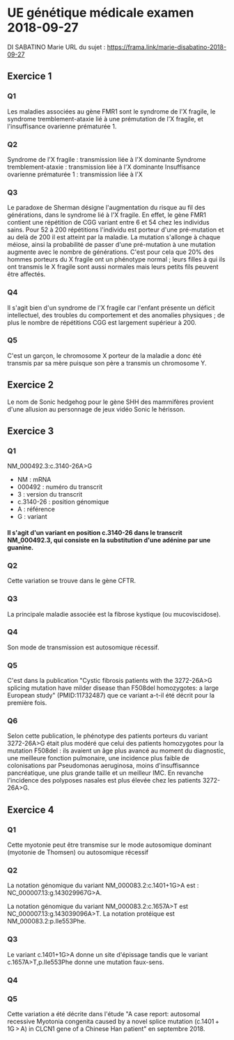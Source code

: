 # UE génétique médicale examen 2018-09-27
DI SABATINO Marie
URL du sujet : https://frama.link/marie-disabatino-2018-09-27
## Exercice 1
### Q1
Les maladies associées au gène FMR1 sont le syndrome de l'X fragile, le syndrome tremblement-ataxie lié à une prémutation de l'X fragile, et l'insuffisance ovarienne prématurée 1. 
### Q2
Syndrome de l'X fragile : transmission liée à l'X dominante
Syndrome tremblement-ataxie : transmission liée à l'X dominante
Insuffisance ovarienne prématurée 1 :  transmission liée à l'X
### Q3
Le paradoxe de Sherman désigne l'augmentation du risque au fil des générations, dans le syndrome lié à l'X fragile. En effet, le gène FMR1 contient une répétition de CGG variant entre 6 et 54 chez les individus sains. Pour 52 à 200 répétitions l'individu est porteur d'une pré-mutation et au delà de 200 il est atteint par la maladie. La mutation s'allonge à chaque méiose, ainsi la probabilité de passer d'une pré-mutation à une mutation augmente avec le nombre de générations. C'est pour cela que 20% des hommes porteurs du X fragile ont un phénotype normal ; leurs filles à qui ils ont transmis le X fragile sont aussi normales mais leurs petits fils peuvent être affectés.
### Q4
Il s'agit bien d'un syndrome de l'X fragile car l'enfant présente un déficit intellectuel, des troubles du comportement et des anomalies physiques ; de plus le nombre de répétitions CGG est largement supérieur à 200.
### Q5
C'est un garçon, le chromosome X porteur de la maladie a donc été transmis par sa mère puisque son père a transmis un chromosome Y.

## Exercice 2
Le nom de Sonic hedgehog pour le gène SHH des mammifères provient d'une allusion au personnage de jeux vidéo Sonic le hérisson.

## Exercice 3
### Q1
NM_000492.3:c.3140-26A>G
- NM : mRNA
- 000492 : numéro du transcrit
- 3 : version du transcrit
- c.3140-26 : position génomique
- A : référence
- G : variant
#### Il s'agit d'un variant en position c.3140-26 dans le transcrit NM_000492.3, qui consiste en la substitution d'une adénine par une guanine.
### Q2
Cette variation se trouve dans le gène CFTR.
### Q3
La principale maladie associée est la fibrose kystique (ou mucoviscidose).
### Q4
Son mode de transmission est autosomique récessif.
### Q5
C'est dans la publication "Cystic fibrosis patients with the 3272-26A>G splicing mutation have milder disease than F508del homozygotes: a large European study" (PMID:11732487) que ce variant a-t-il été décrit pour la première fois.
### Q6
Selon cette publication, le phénotype des patients porteurs du variant 3272-26A>G était plus modéré que celui des patients homozygotes pour la mutation F508del : ils avaient un âge plus avancé au moment du diagnostic, une meilleure fonction pulmonaire, une incidence plus faible de colonisations par Pseudomonas aeruginosa, moins d'insuffisannce pancréatique, une plus grande taille et un meilleur IMC. En revanche l'incidence des polyposes nasales est plus élevée chez les patients 3272-26A>G.

## Exercice 4
### Q1
Cette myotonie peut être transmise sur le mode autosomique dominant (myotonie de Thomsen) ou autosomique récessif
### Q2
La notation génomique du variant NM_000083.2:c.1401+1G>A est : NC_000007.13:g.143029967G>A.

La notation génomique du variant NM_000083.2:c.1657A>T est NC_000007.13:g.143039096A>T. La notation protéique est NM_000083.2:p.Ile553Phe.

### Q3
Le variant c.1401+1G>A donne un site d'épissage tandis que le variant c.1657A>T,p.Ile553Phe donne une mutation faux-sens.
### Q4

### Q5
Cette variation a été décrite dans l'étude "A case report: autosomal recessive Myotonia congenita caused by a novel splice mutation (c.1401 + 1G > A) in CLCN1 gene of a Chinese Han patient" en septembre 2018.

